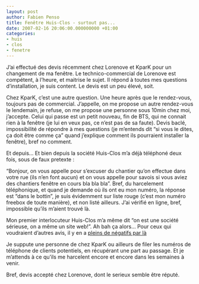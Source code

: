 ```yaml
---
layout: post
author: Fabien Penso
title: Fenêtre Huis-Clos - surtout pas...
date: 2007-02-16 20:06:00.000000000 +01:00
categories:
- huis
- clos
- fenetre
---
```

J’ai effectué des devis récemment chez Lorenove et KparK pour un changement de ma fenêtre. Le technico-commercial de Lorenove est compétent, à l’heure, et maitrise le sujet. Il répond à toutes mes questions d’installation, je suis content. Le devis est un peu élevé, soit.

Chez KparK, c’est une autre question. Une heure après que le rendez-vous, toujours pas de commercial. J’appelle, on me propose un autre rendez-vous le lendemain, je refuse, on me propose une personne sous 10min chez moi, j’accepte. Celui qui passe est un petit nouveau, fin de <span class="caps">BTS</span>, qui ne connait rien à la fenêtre (je lui en veux pas, ce n’est pas de sa faute). Devis baclé, impossibilité de répondre à mes questions (je m’entends dit “si vous le dites, ça doit être comme ça” quand j’explique comment ils pourraient installer la fenêtre), bref no comment.

Et depuis… Et bien depuis la société Huis-Clos m’a déjà téléphoné deux fois, sous de faux pretexte :

“Bonjour, on vous appelle pour s’excuser du chantier qu’on effectue dans votre rue (ils n’en font aucun) et on vous appelle pour savois si vous aviez des chantiers fenêtre en cours bla bla bla”. Bref, du harcelement téléphonique, et quand je demande où ils ont eu mon numéro, la réponse est “dans le bottin”, je suis évidemment sur liste rouge (c’est mon numéro freebox de toute manière), et non listé ailleurs. J’ai vérifié en ligne, bref, impossible qu’ils m’aient trouvé là.

Mon premier interlocuteur Huis-Clos m’a même dit “on est une société sérieuse, on a même un site web!”. Ah bah ça alors… Pour ceux qui voudraient d’autres avis, il y en a <a href="http://www.ciao.fr/Huis_clos__Avis_903960">pleins de négatifs par là</a>

Je suppute une personne de chez KparK ou ailleurs de filer les numéros de téléphone de clients potentiels, en récupérant une part au passage. Et je m’attends à ce qu’ils me harcelent encore et encore dans les semaines à venir.

Bref, devis accepté chez Lorenove, dont le serieux semble être réputé.
